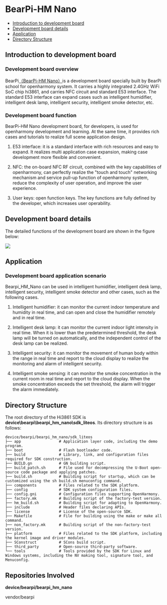 # BearPi-HM Nano<a name="ZH-CN_TOPIC_0000001130176841"></a>

-   [Introduction to development board](#section11660541593)
-   [Development board details](#section12212842173518)
-   [Application](#section1464106163819)
-   [Directory Structure](#section1464106163817)


## Introduction to development board<a name="section11660541593"></a>

### Development board overview

BearPi[（BearPi-HM Nano）](https://item.taobao.com/item.htm?id=633296694816)is a development board specially built by BearPi school for openharmony system. It carries a highly integrated 2.4GHz WiFi SoC chip hi3861, and carries NFC circuit and standard E53 interface. The standard E53 interface can expand cases such as intelligent humidifier, intelligent desk lamp, intelligent security, intelligent smoke detector, etc.

### Development board function
BearPi-HM Nano development board, for developers, is used for openharmony development and learning. At the same time, it provides rich cases and tutorials to realize full scene application design.

1. E53 interface: it is a standard interface with rich resources and easy to expand. It realizes multi application case expansion, making case development more flexible and convenient.

2. NFC: the on-board NFC RF circuit, combined with the key capabilities of openharmony, can perfectly realize the "touch and touch" networking mechanism and service pull-up function of openharmony system, reduce the complexity of user operation, and improve the user experience.

3. User keys: open function keys. The key functions are fully defined by the developer, which increases user operability.

## Development board details<a name="section12212842173518"></a>
The detailed functions of the development board are shown in the figure below:

![](figures/BearPi-HM_NanoBoardDetail.png)

## Application<a name="section1464106163819"></a>

### Development board application scenario

Bearpi_HM_Nano can be used in intelligent humidifier, intelligent desk lamp, intelligent security, intelligent smoke detector and other cases, such as the following cases.

1. Intelligent humidifier: it can monitor the current indoor temperature and humidity in real time, and can open and close the humidifier remotely and in real time.

2. Intelligent desk lamp: it can monitor the current indoor light intensity in real time. When it is lower than the predetermined threshold, the desk lamp will be turned on automatically, and the independent control of the desk lamp can be realized.

3. Intelligent security: it can monitor the movement of human body within the range in real time and report to the cloud display to realize the monitoring and alarm of intelligent security.

4. Intelligent smoke sensing: it can monitor the smoke concentration in the current room in real time and report to the cloud display. When the smoke concentration exceeds the set threshold, the alarm will trigger the alarm immediately.

## Directory Structure<a name="section1464106163817"></a>

The root directory of the Hi3861 SDK is  **device\\bearpi\\bearpi\_hm\_nano\\sdk\_liteos**. Its directory structure is as follows:

```
device/bearpi/bearpi_hm_nano/sdk_liteos
├── app                 # Application layer code, including the demo program.
├── boot                # Flash bootloader code.
├── build               # Library, link, and configuration files required for SDK construction.
├── BUILD.gn            # GN building script.
├── build_patch.sh      # File used for decompressing the U-Boot open-source code package and applying patches.
├── build.sh            # Building script for startup, which can be customized using the sh build.sh menuconfig command.
├── components          # Files related to the SDK platform.
├── config              # SDK system configuration files.
├── config.gni          # Configuration files supporting OpenHarmony.
├── factory.mk          # Building script of the factory-test version.
├── hm_build.sh         # Building script for adapting to OpenHarmony.
├── include             # Header files declaring APIs.
├── license             # License of the open-source SDK.
├── Makefile            # File for building using the make or make all command.
├── non_factory.mk      # Building script of the non-factory-test version.
├── platform            # Files related to the SDK platform, including the kernel image and driver modules.
├── SConstruct          # SCons build script.
├── third_party         # Open-source third-party software.
└── tools               # Tools provided by the SDK for Linux and Windows systems, including the NV making tool, signature tool, and Menuconfig.
```



## Repositories Involved<a name="section1371113476307"></a>

**device/bearpi/bearpi_hm_nano**

vendor/bearpi

